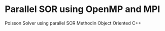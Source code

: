 Parallel SOR using OpenMP and MPI
===


Poisson Solver using parallel SOR Methodin Object Oriented C++
